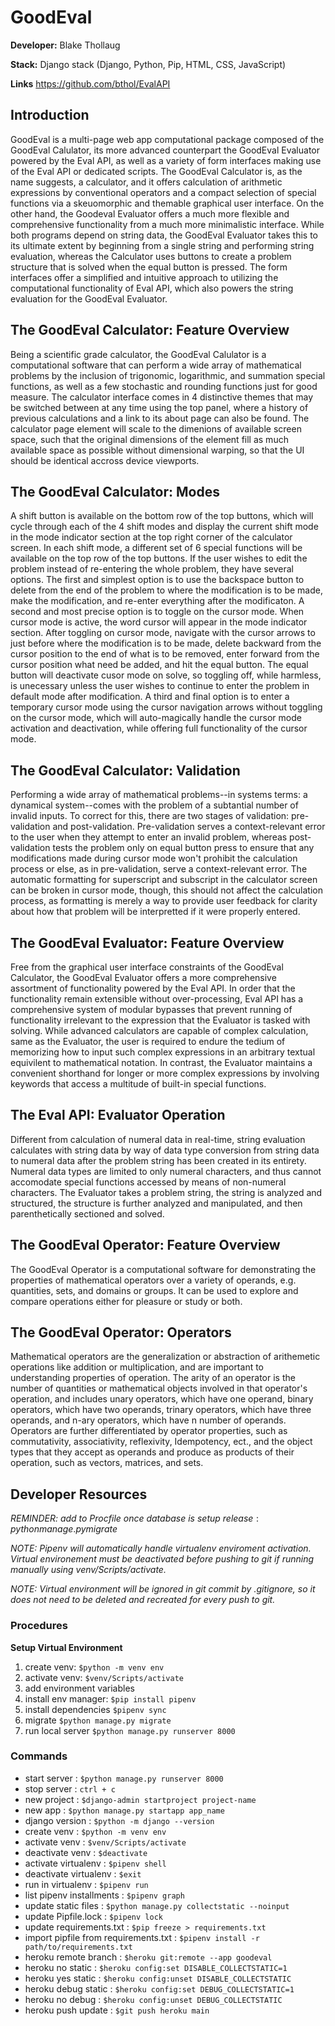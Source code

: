 # GoodEval

**Developer:** Blake Thollaug

**Stack:** Django stack (Django, Python, Pip, HTML, CSS, JavaScript)

**Links**
https://github.com/bthol/EvalAPI

## Introduction
GoodEval is a multi-page web app computational package composed of the GoodEval Calulator, its more advanced counterpart the GoodEval Evaluator powered by the Eval API, as well as a variety of form interfaces making use of the Eval API or dedicated scripts. The GoodEval Calculator is, as the name suggests, a calculator, and it offers calculation of arithmetic expressions by conventional operators and a compact selection of special functions via a skeuomorphic and themable graphical user interface. On the other hand, the Goodeval Evaluator offers a much more flexible and comprehensive functionality from a much more minimalistic interface. While both programs depend on string data, the GoodEval Evaluator takes this to its ultimate extent by beginning from a single string and performing string evaluation, whereas the Calculator uses buttons to create a problem structure that is solved when the equal button is pressed. The form interfaces offer a simplified and intuitive approach to utilizing the computational functionality of Eval API, which also powers the string evaluation for the GoodEval Evaluator.

## The GoodEval Calculator: Feature Overview
Being a scientific grade calculator, the GoodEval Calulator is a computational software that can perform a wide array of mathematical problems by the inclusion of trigonomic, logarithmic, and summation special functions, as well as a few stochastic and rounding functions just for good measure. The calculator interface comes in 4 distinctive themes that may be switched between at any time using the top panel, where a history of previous calculations and a link to its about page can also be found. The calculator page element will scale to the dimenions of available screen space, such that the original dimensions of the element fill as much available space as possible without dimensional warping, so that the UI should be identical accross device viewports.

## The GoodEval Calculator: Modes
A shift button is available on the bottom row of the top buttons, which will cycle through each of the 4 shift modes and display the current shift mode in the mode indicator section at the top right corner of the calculator screen. In each shift mode, a different set of 6 special functions will be available on the top row of the top buttons. If the user wishes to edit the problem instead of re-entering the whole problem, they have several options. The first and simplest option is to use the backspace button to delete from the end of the problem to where the modification is to be made, make the modification, and re-enter everything after the modificaton. A second and most precise option is to toggle on the cursor mode. When cursor mode is active, the word cursor will appear in the mode indicator section. After toggling on cursor mode, navigate with the cursor arrows to just before where the modification is to be made, delete backward from the cursor position to the end of what is to be removed, enter forward from the cursor position what need be added, and hit the equal button. The equal button will deactivate cusor mode on solve, so toggling off, while harmless, is unecessary unless the user wishes to continue to enter the problem in default mode after modification. A third and final option is to enter a temporary cursor mode using the cursor navigation arrows without toggling on the cursor mode, which will auto-magically handle the cursor mode activation and deactivation, while offering full functionality of the cursor mode.

## The GoodEval Calculator: Validation
Performing a wide array of mathematical problems--in systems terms: a dynamical system--comes with the problem of a subtantial number of invalid inputs. To correct for this, there are two stages of validation: pre-validation and post-validation. Pre-validation serves a context-relevant error to the user when they attempt to enter an invalid problem, whereas post-validation tests the problem only on equal button press to ensure that any modifications made during cursor mode won't prohibit the calculation process or else, as in pre-validation, serve a context-relevant error. The automatic formatting for superscript and subscript in the calculator screen can be broken in cursor mode, though, this should not affect the calculation process, as formatting is merely a way to provide user feedback for clarity about how that problem will be interpretted if it were properly entered.

## The GoodEval Evaluator: Feature Overview
Free from the graphical user interface constraints of the GoodEval Calculator, the GoodEval Evaluator offers a more comprehensive assortment of functionality powered by the Eval API. In order that the functionality remain extensible without over-processing, Eval API has a comprehensive system of modular bypasses that prevent running of functionality irrelevant to the expression that the Evaluator is tasked with solving. While advanced calculators are capable of complex calculation, same as the Evaluator, the user is required to endure the tedium of memorizing how to input such complex expressions in an arbitrary textual equivilent to mathematical notation. In contrast, the Evaluator maintains a convenient shorthand for longer or more complex expressions by involving keywords that access a multitude of built-in special functions.

## The Eval API: Evaluator Operation
Different from calculation of numeral data in real-time, string evaluation calculates with string data by way of data type conversion from string data to numeral data after the problem string has been created in its entirety. Numeral data types are limited to only numeral characters, and thus cannot accomodate special functions accessed by means of non-numeral characters. The Evaluator takes a problem string, the string is analyzed and structured, the structure is further analyzed and manipulated, and then parenthetically sectioned and solved.

## The GoodEval Operator: Feature Overview
The GoodEval Operator is a computational software for demonstrating the properties of mathematical operators over a variety of operands, e.g. quantities, sets, and domains or groups. It can be used to explore and compare operations either for pleasure or study or both.

## The GoodEval Operator: Operators
Mathematical operators are the generalization or abstraction of arithemetic operations like addition or multiplication, and are important to understanding properties of operation. The arity of an operator is the number of quantities or mathematical objects involved in that operator's operation, and includes unary operators, which have one operand, binary operators, which have two operands, trinary operators, which have three operands, and n-ary operators, which have n number of operands. Operators are further differentiated by operator properties, such as commutativity, associativity, reflexivity, Idempotency, ect., and the object types that they accept as operands and produce as products of their operation, such as vectors, matrices, and sets.

## Developer Resources

*REMINDER: add to Procfile once database is setup*
$release: python manage.py migrate$

*NOTE: Pipenv will automatically handle virtualenv enviroment activation. Virtual environement must be deactivated before pushing to git if running manually using venv/Scripts/activate.*

*NOTE: Virtual environment will be ignored in git commit by .gitignore, so it does not need to be deleted and recreated for every push to git.*

### Procedures

**Setup Virtual Environment**
1) create venv: `$python -m venv env`
2) activate venv: `$venv/Scripts/activate`
3) add environment variables
4) install env manager: `$pip install pipenv`
5) install dependencies `$pipenv sync`
6) migrate `$python manage.py migrate`
7) run local server `$python manage.py runserver 8000`

### Commands
 - start server                             : `$python manage.py runserver 8000`
 - stop server                              : `ctrl + c`
 - new project                              : `$django-admin startproject project-name`
 - new app                                  : `$python manage.py startapp app_name`
 - django version                           : `$python -m django --version`
 - create venv                              : `$python -m venv env`
 - activate venv                            : `$venv/Scripts/activate`
 - deactivate venv                          : `$deactivate`
 - activate virtualenv                      : `$pipenv shell`
 - deactivate virtualenv                    : `$exit`
 - run in virtualenv                        : `$pipenv run`
 - list pipenv installments                 : `$pipenv graph`
 - update static files                      : `$python manage.py collectstatic --noinput`
 - update Pipfile.lock                      : `$pipenv lock`
 - update requirements.txt                  : `$pip freeze > requirements.txt`
 - import pipfile from requirements.txt     : `$pipenv install -r path/to/requirements.txt`
 - heroku remote branch                     : `$heroku git:remote --app goodeval`
 - heroku no static                         : `$heroku config:set DISABLE_COLLECTSTATIC=1`
 - heroku yes static                        : `$heroku config:unset DISABLE_COLLECTSTATIC`
 - heroku debug static                      : `$heroku config:set DEBUG_COLLECTSTATIC=1`
 - heroku no debug                          : `$heroku config:unset DEBUG_COLLECTSTATIC`
 - heroku push update                       : `$git push heroku main`
